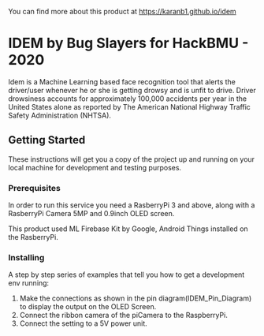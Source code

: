 You can find more about this product at https://karanb1.github.io/idem

# IDEM by Bug Slayers for HackBMU - 2020

Idem is a Machine Learning based face recognition tool that alerts the driver/user whenever he or she is getting drowsy and is unfit to drive. Driver drowsiness accounts for approximately 100,000 accidents per year in the United States alone as reported by The American National Highway Traffic Safety Administration (NHTSA).

## Getting Started

These instructions will get you a copy of the project up and running on your local machine for development and testing purposes. 

### Prerequisites

In order to run this service you need a RasberryPi 3 and above, along with a RasberryPi Camera 5MP and 0.9inch OLED screen. 

This product used ML Firebase Kit by Google, Android Things installed on the RasberryPi. 

### Installing

A step by step series of examples that tell you how to get a development env running:

1. Make the connections as shown in the pin diagram(IDEM_Pin_Diagram) to display the output on the OLED Screen. 
2. Connect the ribbon camera of the piCamera to the RaspberryPi. 
3. Connect the setting to a 5V power unit. 
